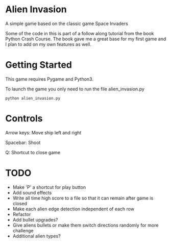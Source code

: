 # Alien Invasion

A simple game based on the classic game Space Invaders

Some of the code in this is part of a follow along tutorial from the book Python Crash Course. 
The book gave me a great base for my first game and I plan to add on my own features as well.

# Getting Started

This game requires Pygame and Python3.

To launch the game you only need to run the file alien_invasion.py
```
python alien_invasion.py
```

# Controls
Arrow keys: Move ship left and right

Spacebar: Shoot

Q: Shortcut to close game

# TODO
* Make 'P' a shortcut for play button
* Add sound effects
* Write all time high score to a file so that it can remain after game is closed
* Make each alien edge detection independent of each row
* Refactor
* Add bullet upgrades?
* Give aliens bullets or make them switch directions randomly for more challenge
* Additional alien types?
